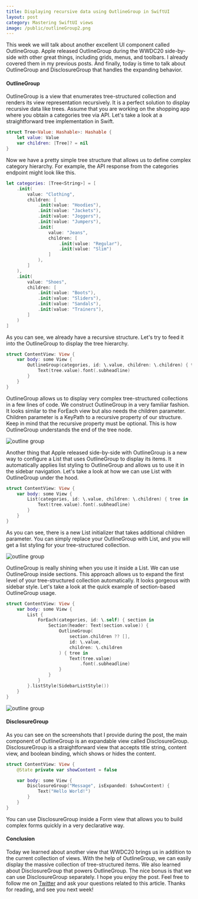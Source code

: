 ```yaml
---
title: Displaying recursive data using OutlineGroup in SwiftUI
layout: post
category: Mastering SwiftUI views
image: /public/outlineGroup2.png
---
```


This week we will talk about another excellent UI component called OutlineGroup. Apple released OutlineGroup during the WWDC20 side-by-side with other great things, including grids, menus, and toolbars. I already covered them in my previous posts. And finally, today is time to talk about OutlineGroup and DisclosureGroup that handles the expanding behavior.

#### OutlineGroup
OutlineGroup is a view that enumerates tree-structured collection and renders its view representation recursively. It is a perfect solution to display recursive data like trees. Assume that you are working on the shopping app where you obtain a categories tree via API. Let's take a look at a straightforward tree implementation in Swift.

```swift
struct Tree<Value: Hashable>: Hashable {
    let value: Value
    var children: [Tree]? = nil
}
```

Now we have a pretty simple tree structure that allows us to define complex category hierarchy. For example, the API response from the categories endpoint might look like this.

```swift
let categories: [Tree<String>] = [
    .init(
        value: "Clothing",
        children: [
            .init(value: "Hoodies"),
            .init(value: "Jackets"),
            .init(value: "Joggers"),
            .init(value: "Jumpers"),
            .init(
                value: "Jeans",
                children: [
                    .init(value: "Regular"),
                    .init(value: "Slim")
                ]
            ),
        ]
    ),
    .init(
        value: "Shoes",
        children: [
            .init(value: "Boots"),
            .init(value: "Sliders"),
            .init(value: "Sandals"),
            .init(value: "Trainers"),
        ]
    )
]
```

As you can see, we already have a recursive structure. Let's try to feed it into the OutlineGroup to display the tree hierarchy.

```swift
struct ContentView: View {
    var body: some View {
        OutlineGroup(categories, id: \.value, children: \.children) { tree in
            Text(tree.value).font(.subheadline)
        }
    }
}
```

OutlineGroup allows us to display very complex tree-structured collections in a few lines of code. We construct OutlineGroup in a very familiar fashion. It looks similar to the ForEach view but also needs the children parameter. Children parameter is a KeyPath to a recursive property of our structure. Keep in mind that the recursive property must be optional. This is how OutlineGroup understands the end of the tree node.

![outline group](/public/outlineGroup1.png)

Another thing that Apple released side-by-side with OutlineGroup is a new way to configure a List that uses OutlineGroup to display its items. It automatically applies list styling to OutlineGroup and allows us to use it in the sidebar navigation. Let's take a look at how we can use List with OutlineGroup under the hood.

```swift
struct ContentView: View {
    var body: some View {
        List(categories, id: \.value, children: \.children) { tree in
            Text(tree.value).font(.subheadline)
        }
    }
}
```

As you can see, there is a new List initializer that takes additional children parameter. You can simply replace your OutlineGroup with List, and you will get a list styling for your tree-structured collection.

![outline group](/public/outlineGroup2.png)

OutlineGroup is really shining when you use it inside a List. We can use OutlineGroup inside sections. This approach allows us to expand the first level of your tree-structured collection automatically. It looks gorgeous with sidebar style. Let's take a look at the quick example of section-based OutlineGroup usage.

```swift
struct ContentView: View {
    var body: some View {
        List {
            ForEach(categories, id: \.self) { section in
                Section(header: Text(section.value)) {
                    OutlineGroup(
                        section.children ?? [],
                        id: \.value,
                        children: \.children
                    ) { tree in
                        Text(tree.value)
                            .font(.subheadline)
                    }
                }
            }
        }.listStyle(SidebarListStyle())
    }
}
```

![outline group](/public/outlineGroup3.png)

#### DisclosureGroup
As you can see on the screenshots that I provide during the post, the main component of OutlineGroup is an expandable view called DisclosureGroup. DisclosureGroup is a straightforward view that accepts title string, content view, and boolean binding, which shows or hides the content.

```swift
struct ContentView: View {
    @State private var showContent = false

    var body: some View {
        DisclosureGroup("Message", isExpanded: $showContent) {
            Text("Hello World!")
        }
    }
}
```

You can use DisclosureGroup inside a Form view that allows you to build complex forms quickly in a very declarative way.

#### Conclusion
Today we learned about another view that WWDC20 brings us in addition to the current collection of views. With the help of OutlineGroup, we can easily display the massive collection of tree-structured items. We also learned about DisclosureGroup that powers OutlineGroup. The nice bonus is that we can use DisclosureGroup separately. I hope you enjoy the post. Feel free to follow me on [Twitter](https://twitter.com/mecid) and ask your questions related to this article. Thanks for reading, and see you next week!